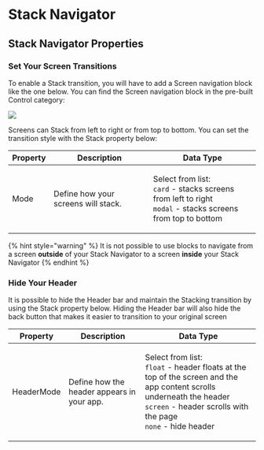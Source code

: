 # Stack Navigator

## Stack Navigator Properties

### Set Your Screen Transitions

To enable a Stack transition, you will have to add a Screen navigation block like the one below. You can find the Screen navigation block in the pre-built Control category:

![](.gitbook/assets/btn\_click\_1.png)

Screens can Stack from left to right or from top to bottom. You can set the transition style with the Stack property below:

| Property | Description                          | Data Type                                                                                                                                   |
| -------- | ------------------------------------ | ------------------------------------------------------------------------------------------------------------------------------------------- |
| Mode     | Define how your screens will stack.  | <p>Select from list:<br><code>card</code> - stacks screens from left to right<br><code>modal</code> - stacks screens from top to bottom</p> |

{% hint style="warning" %}
It is not possible to use blocks to navigate from a screen **outside** of your Stack Navigator to a screen **inside** your Stack Navigator
{% endhint %}

### Hide Your Header

It is possible to hide the Header bar and maintain the Stacking transition by using the Stack property below. Hiding the Header bar will also hide the back button that makes it easier to transition to your original screen

| Property   | Description                                | Data Type                                                                                                                                                                                                                          |
| ---------- | ------------------------------------------ | ---------------------------------------------------------------------------------------------------------------------------------------------------------------------------------------------------------------------------------- |
| HeaderMode | Define how the header appears in your app. | <p>Select from list:<br><code>float</code> - header floats at the top of the screen and the app content scrolls underneath the header<br><code>screen</code> - header scrolls with the page<br><code>none</code> - hide header</p> |
